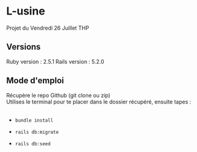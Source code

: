 # L-usine

Projet du Vendredi 26 Juillet THP

## Versions

Ruby version : 2.5.1 
Rails version : 5.2.0

## Mode d'emploi
Récupère le repo Github (git clone ou zip) <br/>
Utilises le terminal pour te placer dans le dossier récupéré, ensuite tapes :<br/>
<br/>

* `bundle install`<br/>

* `rails db:migrate`<br/>

* `rails db:seed`
